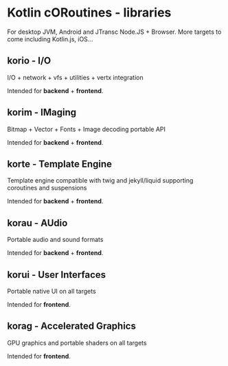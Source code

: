 # Kotlin cORoutines - libraries

For desktop JVM, Android and JTransc Node.JS + Browser.
More targets to come including Kotlin.js, iOS...

## korio - I/O

I/O + network + vfs + utilities + vertx integration

Intended for **backend** + **frontend**.

## korim - IMaging

Bitmap + Vector + Fonts + Image decoding portable API

Intended for **backend** + **frontend**.

## korte - Template Engine

Template engine compatible with twig and jekyll/liquid supporting coroutines and suspensions

Intended for **backend** + **frontend**.

## korau - AUdio

Portable audio and sound formats

Intended for **backend** + **frontend**.

## korui - User Interfaces

Portable native UI on all targets

Intended for **frontend**.

## korag - Accelerated Graphics

GPU graphics and portable shaders on all targets

Intended for **frontend**.
